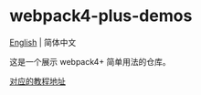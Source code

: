 # webpack4-plus-demos

[English](./README.md) | 简体中文

这是一个展示 webpack4+ 简单用法的仓库。

[对应的教程地址](https://modyqyw.github.io/webpack/)
